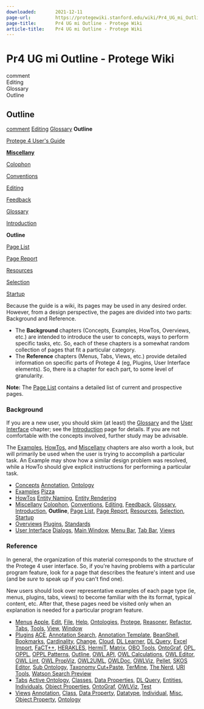 ```yaml
---
downloaded:       2021-12-11
page-url:         https://protegewiki.stanford.edu/wiki/Pr4_UG_mi_Outline
page-title:       Pr4 UG mi Outline - Protege Wiki
article-title:    Pr4 UG mi Outline - Protege Wiki
---
```

# Pr4 UG mi Outline - Protege Wiki

comment  
Editing  
Glossary  
Outline
## Outline

[comment][1]   [Editing][2]   [Glossary][3]   __Outline__

[Protege 4 User's Guide][4]

[__Miscellany__][5]

[Colophon][6]

[Conventions][7]

[Editing][8]

[Feedback][9]

[Glossary][10]

[Introduction][11]

__Outline__

[Page List][12]

[Page Report][13]

[Resources][14]

[Selection][15]

[Startup][16]

Because the guide is a wiki, its pages may be used in any desired order. However, from a design perspective, the pages are divided into two parts: Background and Reference.

-   The __Background__ chapters (Concepts, Examples, HowTos, Overviews, etc.) are intended to introduce the user to concepts, ways to perform specific tasks, etc. So, each of these chapters is a somewhat random collection of pages that fit a particular category.
-   The __Reference__ chapters (Menus, Tabs, Views, etc.) provide detailed information on specific parts of Protege 4 (eg, Plugins, User Interface elements). So, there is a chapter for each part, to some level of granularity.

__Note:__ The [Page List][17] contains a detailed list of current and prospective pages.

### Background

If you are a new user, you should skim (at least) the [Glossary][18] and the [User Interface][19] chapter; see the [Introduction][20] page for details. If you are not comfortable with the concepts involved, further study may be advisable.

The [Examples][21], [HowTos][22], and [Miscellany][23] chapters are also worth a look, but will primarily be used when the user is trying to accomplish a particular task. An Example may show how a similar design problem was resolved, while a HowTo should give explicit instructions for performing a particular task.

-   [Concepts][24]
    [Annotation][25], [Ontology][26]
-   [Examples][27]
    [Pizza][28]
-   [HowTos][29]
    [Entity Naming][30], [Entity Rendering][31]
-   [Miscellany][32]
    [Colophon][33], [Conventions][34], [Editing][35], [Feedback][36], [Glossary][37], [Introduction][38], __Outline__, [Page List][39], [Page Report][40], [Resources][41], [Selection][42], [Startup][43]
-   [Overviews][44]
    [Plugins][45], [Standards][46]
-   [User Interface][47]
    [Dialogs][48], [Main Window][49], [Menu Bar][50], [Tab Bar][51], [Views][52]

### Reference

In general, the organization of this material corresponds to the structure of the Protege 4 user interface. So, if you're having problems with a particular program feature, look for a page that describes the feature's intent and use (and be *sure* to speak up if you can't find one).

New users should look over representative examples of each page type (ie, menus, plugins, tabs, views) to become familiar with the its format, typical content, etc. After that, these pages need be visited only when an explanation is needed for a particular program feature.

-   [Menus][53]
    [Apple][54], [Edit][55], [File][56], [Help][57], [Ontologies][58], [Protege][59], [Reasoner][60], [Refactor][61], [Tabs][62], [Tools][63], [View][64], [Window][65]
-   [Plugins][66]
    [ACE][67], [Annotation Search][68], [Annotation Template][69], [BeanShell][70], [Bookmarks][71], [Cardinality][72], [Change][73], [Cloud][74], [DL Learner][75], [DL Query][76], [Excel Import][77], [FaCT++][78], [HERAKLES][79], [HermiT][80], [Matrix][81], [OBO Tools][82], [OntoGraf][83], [OPL][84], [OPPL][85], [OPPL Patterns][86], [Outline][87], [OWL API][88], [OWL Calculations][89], [OWL Editor][90], [OWL Lint][91], [OWL PropViz][92], [OWL2UML][93], [OWLDoc][94], [OWLViz][95], [Pellet][96], [SKOS Editor][97], [Sub Ontology][98], [Taxonomy Cut+Paste][99], [TerMine][100], [The Nerd][101], [URI Tools][102], [Watson Search Preview][103]
-   [Tabs][104]
    [Active Ontology][105], [Classes][106], [Data Properties][107], [DL Query][108], [Entities][109], [Individuals][110], [Object Properties][111], [OntoGraf][112], [OWLViz][113], [Test][114]
-   [Views][115]
    [Annotation][116], [Class][117], [Data Property][118], [Datatype][119], [Individual][120], [Misc][121], [Object Property][122], [Ontology][123]

[1]: mailto:rdm@cfcl.com?Subject=Pr4_UG_mi_Outline%20comment
[2]: https://protegewiki.stanford.edu/wiki/Pr4_UG_mi_Editing "Pr4 UG mi Editing"
[3]: https://protegewiki.stanford.edu/wiki/Pr4_UG_mi_Glossary "Pr4 UG mi Glossary"
[4]: https://protegewiki.stanford.edu/wiki/Pr4_UG "Pr4 UG"
[5]: https://protegewiki.stanford.edu/wiki/Pr4_UG_mi "Pr4 UG mi"
[6]: https://protegewiki.stanford.edu/wiki/Pr4_UG_mi_Colophon "Pr4 UG mi Colophon"
[7]: https://protegewiki.stanford.edu/wiki/Pr4_UG_mi_Conventions "Pr4 UG mi Conventions"
[8]: https://protegewiki.stanford.edu/wiki/Pr4_UG_mi_Editing "Pr4 UG mi Editing"
[9]: https://protegewiki.stanford.edu/wiki/Pr4_UG_mi_Feedback "Pr4 UG mi Feedback"
[10]: https://protegewiki.stanford.edu/wiki/Pr4_UG_mi_Glossary "Pr4 UG mi Glossary"
[11]: https://protegewiki.stanford.edu/wiki/Pr4_UG_mi_Introduction "Pr4 UG mi Introduction"
[12]: https://protegewiki.stanford.edu/wiki/Pr4_UG_mi_Page_List "Pr4 UG mi Page List"
[13]: https://protegewiki.stanford.edu/wiki/Pr4_UG_mi_Page_Report "Pr4 UG mi Page Report"
[14]: https://protegewiki.stanford.edu/wiki/Pr4_UG_mi_Resources "Pr4 UG mi Resources"
[15]: https://protegewiki.stanford.edu/wiki/Pr4_UG_mi_Selection "Pr4 UG mi Selection"
[16]: https://protegewiki.stanford.edu/wiki/Pr4_UG_mi_Startup "Pr4 UG mi Startup"
[17]: https://protegewiki.stanford.edu/wiki/Pr4_UG_mi_Page_List "Pr4 UG mi Page List"
[18]: https://protegewiki.stanford.edu/wiki/Pr4_UG_mi_Glossary "Pr4 UG mi Glossary"
[19]: https://protegewiki.stanford.edu/wiki/Pr4_UG_ui "Pr4 UG ui"
[20]: https://protegewiki.stanford.edu/wiki/Pr4_UG_mi_Introduction "Pr4 UG mi Introduction"
[21]: https://protegewiki.stanford.edu/wiki/Pr4_UG_ex "Pr4 UG ex"
[22]: https://protegewiki.stanford.edu/wiki/Pr4_UG_h2 "Pr4 UG h2"
[23]: https://protegewiki.stanford.edu/wiki/Pr4_UG_mi "Pr4 UG mi"
[24]: https://protegewiki.stanford.edu/wiki/Pr4_UG_co "Pr4 UG co"
[25]: https://protegewiki.stanford.edu/wiki/Pr4_UG_co_Annotation "Pr4 UG co Annotation"
[26]: https://protegewiki.stanford.edu/wiki/Pr4_UG_co_Ontology "Pr4 UG co Ontology"
[27]: https://protegewiki.stanford.edu/wiki/Pr4_UG_ex "Pr4 UG ex"
[28]: https://protegewiki.stanford.edu/wiki/Pr4_UG_ex_Pizza "Pr4 UG ex Pizza"
[29]: https://protegewiki.stanford.edu/wiki/Pr4_UG_h2 "Pr4 UG h2"
[30]: https://protegewiki.stanford.edu/wiki/Pr4_UG_h2_En_Name "Pr4 UG h2 En Name"
[31]: https://protegewiki.stanford.edu/wiki/Pr4_UG_h2_En_Render "Pr4 UG h2 En Render"
[32]: https://protegewiki.stanford.edu/wiki/Pr4_UG_mi "Pr4 UG mi"
[33]: https://protegewiki.stanford.edu/wiki/Pr4_UG_mi_Colophon "Pr4 UG mi Colophon"
[34]: https://protegewiki.stanford.edu/wiki/Pr4_UG_mi_Conventions "Pr4 UG mi Conventions"
[35]: https://protegewiki.stanford.edu/wiki/Pr4_UG_mi_Editing "Pr4 UG mi Editing"
[36]: https://protegewiki.stanford.edu/wiki/Pr4_UG_mi_Feedback "Pr4 UG mi Feedback"
[37]: https://protegewiki.stanford.edu/wiki/Pr4_UG_mi_Glossary "Pr4 UG mi Glossary"
[38]: https://protegewiki.stanford.edu/wiki/Pr4_UG_mi_Introduction "Pr4 UG mi Introduction"
[39]: https://protegewiki.stanford.edu/wiki/Pr4_UG_mi_Page_List "Pr4 UG mi Page List"
[40]: https://protegewiki.stanford.edu/wiki/Pr4_UG_mi_Page_Report "Pr4 UG mi Page Report"
[41]: https://protegewiki.stanford.edu/wiki/Pr4_UG_mi_Resources "Pr4 UG mi Resources"
[42]: https://protegewiki.stanford.edu/wiki/Pr4_UG_mi_Selection "Pr4 UG mi Selection"
[43]: https://protegewiki.stanford.edu/wiki/Pr4_UG_mi_Startup "Pr4 UG mi Startup"
[44]: https://protegewiki.stanford.edu/wiki/Pr4_UG_ov "Pr4 UG ov"
[45]: https://protegewiki.stanford.edu/wiki/Pr4_UG_ov_Plugins "Pr4 UG ov Plugins"
[46]: https://protegewiki.stanford.edu/wiki/Pr4_UG_ov_Standards "Pr4 UG ov Standards"
[47]: https://protegewiki.stanford.edu/wiki/Pr4_UG_ui "Pr4 UG ui"
[48]: https://protegewiki.stanford.edu/wiki/Pr4_UG_ui_Dialogs "Pr4 UG ui Dialogs"
[49]: https://protegewiki.stanford.edu/wiki/Pr4_UG_ui_Main_Window "Pr4 UG ui Main Window"
[50]: https://protegewiki.stanford.edu/wiki/Pr4_UG_ui_Menu_Bar "Pr4 UG ui Menu Bar"
[51]: https://protegewiki.stanford.edu/wiki/Pr4_UG_ui_Tab_Bar "Pr4 UG ui Tab Bar"
[52]: https://protegewiki.stanford.edu/wiki/Pr4_UG_ui_Views "Pr4 UG ui Views"
[53]: https://protegewiki.stanford.edu/wiki/Pr4_UG_rm "Pr4 UG rm"
[54]: https://protegewiki.stanford.edu/index.php?title=Pr4_UG_rm_Apple&action=edit&redlink=1 "Pr4 UG rm Apple (page does not exist)"
[55]: https://protegewiki.stanford.edu/wiki/Pr4_UG_rm_Edit "Pr4 UG rm Edit"
[56]: https://protegewiki.stanford.edu/wiki/Pr4_UG_rm_File "Pr4 UG rm File"
[57]: https://protegewiki.stanford.edu/wiki/Pr4_UG_rm_Help "Pr4 UG rm Help"
[58]: https://protegewiki.stanford.edu/index.php?title=Pr4_UG_rm_Ontologies&action=edit&redlink=1 "Pr4 UG rm Ontologies (page does not exist)"
[59]: https://protegewiki.stanford.edu/wiki/Pr4_UG_rm_Protege "Pr4 UG rm Protege"
[60]: https://protegewiki.stanford.edu/wiki/Pr4_UG_rm_Reasoner "Pr4 UG rm Reasoner"
[61]: https://protegewiki.stanford.edu/wiki/Pr4_UG_rm_Refactor "Pr4 UG rm Refactor"
[62]: https://protegewiki.stanford.edu/index.php?title=Pr4_UG_rm_Tabs&action=edit&redlink=1 "Pr4 UG rm Tabs (page does not exist)"
[63]: https://protegewiki.stanford.edu/wiki/Pr4_UG_rm_Tools "Pr4 UG rm Tools"
[64]: https://protegewiki.stanford.edu/wiki/Pr4_UG_rm_View "Pr4 UG rm View"
[65]: https://protegewiki.stanford.edu/wiki/Pr4_UG_rm_Window "Pr4 UG rm Window"
[66]: https://protegewiki.stanford.edu/wiki/Pr4_UG_rp "Pr4 UG rp"
[67]: https://protegewiki.stanford.edu/wiki/Pr4_UG_rp_View_ACE "Pr4 UG rp View ACE"
[68]: https://protegewiki.stanford.edu/wiki/Pr4_UG_rp_View_Ann_Srch "Pr4 UG rp View Ann Srch"
[69]: https://protegewiki.stanford.edu/wiki/Pr4_UG_rp_View_Ann_Tmpl "Pr4 UG rp View Ann Tmpl"
[70]: https://protegewiki.stanford.edu/wiki/Pr4_UG_rp_View_BeanShell "Pr4 UG rp View BeanShell"
[71]: https://protegewiki.stanford.edu/wiki/Pr4_UG_rp_View_Bookmarks "Pr4 UG rp View Bookmarks"
[72]: https://protegewiki.stanford.edu/wiki/Pr4_UG_rp_View_Card "Pr4 UG rp View Card"
[73]: https://protegewiki.stanford.edu/wiki/Pr4_UG_rp_View_Change "Pr4 UG rp View Change"
[74]: https://protegewiki.stanford.edu/wiki/Pr4_UG_rp_View_Cloud "Pr4 UG rp View Cloud"
[75]: https://protegewiki.stanford.edu/wiki/Pr4_UG_rp_View_DL_Learn "Pr4 UG rp View DL Learn"
[76]: https://protegewiki.stanford.edu/wiki/Pr4_UG_rp_Tab_DL_Query "Pr4 UG rp Tab DL Query"
[77]: https://protegewiki.stanford.edu/wiki/Pr4_UG_rp_Tab_Exc_Imp "Pr4 UG rp Tab Exc Imp"
[78]: https://protegewiki.stanford.edu/wiki/Pr4_UG_rp_Reas_FaCT%2B%2B "Pr4 UG rp Reas FaCT++"
[79]: https://protegewiki.stanford.edu/wiki/Pr4_UG_rp_Tab_HERAKLES "Pr4 UG rp Tab HERAKLES"
[80]: https://protegewiki.stanford.edu/wiki/Pr4_UG_rp_Reas_HermiT "Pr4 UG rp Reas HermiT"
[81]: https://protegewiki.stanford.edu/wiki/Pr4_UG_rp_Tab_Matrix "Pr4 UG rp Tab Matrix"
[82]: https://protegewiki.stanford.edu/wiki/Pr4_UG_rp_View_OBO_Tools "Pr4 UG rp View OBO Tools"
[83]: https://protegewiki.stanford.edu/wiki/Pr4_UG_rp_Tab_OntoGraf "Pr4 UG rp Tab OntoGraf"
[84]: https://protegewiki.stanford.edu/wiki/Pr4_UG_rp_View_OPL "Pr4 UG rp View OPL"
[85]: https://protegewiki.stanford.edu/wiki/Pr4_UG_rp_Tab_OPPL "Pr4 UG rp Tab OPPL"
[86]: https://protegewiki.stanford.edu/wiki/Pr4_UG_rp_OPPL_Patterns "Pr4 UG rp OPPL Patterns"
[87]: https://protegewiki.stanford.edu/wiki/Pr4_UG_rp_View_Outline "Pr4 UG rp View Outline"
[88]: https://protegewiki.stanford.edu/wiki/Pr4_UG_rp_OWL_API "Pr4 UG rp OWL API"
[89]: https://protegewiki.stanford.edu/wiki/Pr4_UG_rp_OWL_Calculations "Pr4 UG rp OWL Calculations"
[90]: https://protegewiki.stanford.edu/wiki/Pr4_UG_rp_OWL_Editor "Pr4 UG rp OWL Editor"
[91]: https://protegewiki.stanford.edu/wiki/Pr4_UG_rp_Tab_OWL_Lint "Pr4 UG rp Tab OWL Lint"
[92]: https://protegewiki.stanford.edu/wiki/Pr4_UG_rp_Tab_OWL_PrViz "Pr4 UG rp Tab OWL PrViz"
[93]: https://protegewiki.stanford.edu/wiki/Pr4_UG_rp_View_OWL2UML "Pr4 UG rp View OWL2UML"
[94]: https://protegewiki.stanford.edu/wiki/Pr4_UG_rp_View_OWLDoc "Pr4 UG rp View OWLDoc"
[95]: https://protegewiki.stanford.edu/wiki/Pr4_UG_rp_Tab_OWLViz "Pr4 UG rp Tab OWLViz"
[96]: https://protegewiki.stanford.edu/wiki/Pr4_UG_rp_Reas_Pellet "Pr4 UG rp Reas Pellet"
[97]: https://protegewiki.stanford.edu/wiki/Pr4_UG_rp_View_SKOS_Ed "Pr4 UG rp View SKOS Ed"
[98]: https://protegewiki.stanford.edu/wiki/Pr4_UG_rp_Tab_Sub_Onto "Pr4 UG rp Tab Sub Onto"
[99]: https://protegewiki.stanford.edu/wiki/Pr4_UG_rp_View_Taxo_CaP "Pr4 UG rp View Taxo CaP"
[100]: https://protegewiki.stanford.edu/wiki/Pr4_UG_rp_View_TerMine "Pr4 UG rp View TerMine"
[101]: https://protegewiki.stanford.edu/wiki/Pr4_UG_rp_View_The_Nerd "Pr4 UG rp View The Nerd"
[102]: https://protegewiki.stanford.edu/wiki/Pr4_UG_rp_View_URI_Tools "Pr4 UG rp View URI Tools"
[103]: https://protegewiki.stanford.edu/wiki/Pr4_UG_rp_View_Watson_SP "Pr4 UG rp View Watson SP"
[104]: https://protegewiki.stanford.edu/wiki/Pr4_UG_rt "Pr4 UG rt"
[105]: https://protegewiki.stanford.edu/wiki/Pr4_UG_rt_Active_Ontology "Pr4 UG rt Active Ontology"
[106]: https://protegewiki.stanford.edu/wiki/Pr4_UG_rt_Classes "Pr4 UG rt Classes"
[107]: https://protegewiki.stanford.edu/wiki/Pr4_UG_rt_Data_Properties "Pr4 UG rt Data Properties"
[108]: https://protegewiki.stanford.edu/wiki/Pr4_UG_rt_DL_Query "Pr4 UG rt DL Query"
[109]: https://protegewiki.stanford.edu/wiki/Pr4_UG_rt_Entities "Pr4 UG rt Entities"
[110]: https://protegewiki.stanford.edu/wiki/Pr4_UG_rt_Individuals "Pr4 UG rt Individuals"
[111]: https://protegewiki.stanford.edu/wiki/Pr4_UG_rt_Object_Properties "Pr4 UG rt Object Properties"
[112]: https://protegewiki.stanford.edu/wiki/Pr4_UG_rt_OntoGraf "Pr4 UG rt OntoGraf"
[113]: https://protegewiki.stanford.edu/wiki/Pr4_UG_rt_OWLViz "Pr4 UG rt OWLViz"
[114]: https://protegewiki.stanford.edu/wiki/Pr4_UG_rt_Test "Pr4 UG rt Test"
[115]: https://protegewiki.stanford.edu/wiki/Pr4_UG_rv "Pr4 UG rv"
[116]: https://protegewiki.stanford.edu/wiki/Pr4_UG_rv_An "Pr4 UG rv An"
[117]: https://protegewiki.stanford.edu/wiki/Pr4_UG_rv_Cl "Pr4 UG rv Cl"
[118]: https://protegewiki.stanford.edu/wiki/Pr4_UG_rv_Da "Pr4 UG rv Da"
[119]: https://protegewiki.stanford.edu/wiki/Pr4_UG_rv_Dt "Pr4 UG rv Dt"
[120]: https://protegewiki.stanford.edu/wiki/Pr4_UG_rv_In "Pr4 UG rv In"
[121]: https://protegewiki.stanford.edu/wiki/Pr4_UG_rv_Mi "Pr4 UG rv Mi"
[122]: https://protegewiki.stanford.edu/wiki/Pr4_UG_rv_Ob "Pr4 UG rv Ob"
[123]: https://protegewiki.stanford.edu/wiki/Pr4_UG_rv_On "Pr4 UG rv On"
